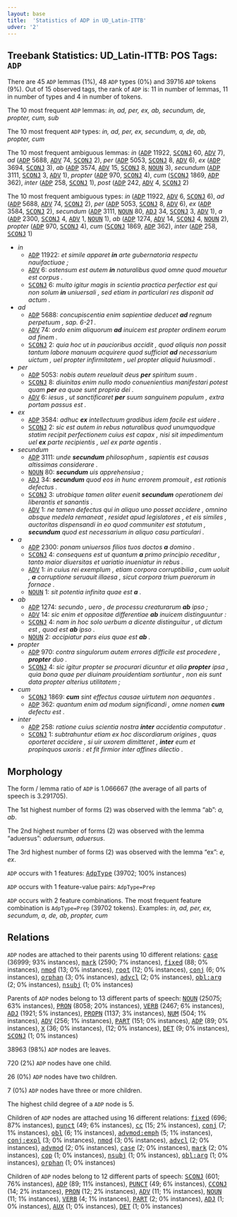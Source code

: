 ```yaml
---
layout: base
title:  'Statistics of ADP in UD_Latin-ITTB'
udver: '2'
---
```


## Treebank Statistics: UD_Latin-ITTB: POS Tags: `ADP`

There are 45 `ADP` lemmas (1%), 48 `ADP` types (0%) and 39716 `ADP` tokens (9%).
Out of 15 observed tags, the rank of `ADP` is: 11 in number of lemmas, 11 in number of types and 4 in number of tokens.

The 10 most frequent `ADP` lemmas: <em>in, ad, per, ex, ab, secundum, de, propter, cum, sub</em>

The 10 most frequent `ADP` types:  <em>in, ad, per, ex, secundum, a, de, ab, propter, cum</em>

The 10 most frequent ambiguous lemmas: <em>in</em> (<tt><a href="la_ittb-pos-ADP.html">ADP</a></tt> 11922, <tt><a href="la_ittb-pos-SCONJ.html">SCONJ</a></tt> 60, <tt><a href="la_ittb-pos-ADV.html">ADV</a></tt> 7), <em>ad</em> (<tt><a href="la_ittb-pos-ADP.html">ADP</a></tt> 5688, <tt><a href="la_ittb-pos-ADV.html">ADV</a></tt> 74, <tt><a href="la_ittb-pos-SCONJ.html">SCONJ</a></tt> 2), <em>per</em> (<tt><a href="la_ittb-pos-ADP.html">ADP</a></tt> 5053, <tt><a href="la_ittb-pos-SCONJ.html">SCONJ</a></tt> 8, <tt><a href="la_ittb-pos-ADV.html">ADV</a></tt> 6), <em>ex</em> (<tt><a href="la_ittb-pos-ADP.html">ADP</a></tt> 3694, <tt><a href="la_ittb-pos-SCONJ.html">SCONJ</a></tt> 3), <em>ab</em> (<tt><a href="la_ittb-pos-ADP.html">ADP</a></tt> 3574, <tt><a href="la_ittb-pos-ADV.html">ADV</a></tt> 15, <tt><a href="la_ittb-pos-SCONJ.html">SCONJ</a></tt> 8, <tt><a href="la_ittb-pos-NOUN.html">NOUN</a></tt> 3), <em>secundum</em> (<tt><a href="la_ittb-pos-ADP.html">ADP</a></tt> 3111, <tt><a href="la_ittb-pos-SCONJ.html">SCONJ</a></tt> 3, <tt><a href="la_ittb-pos-ADV.html">ADV</a></tt> 1), <em>propter</em> (<tt><a href="la_ittb-pos-ADP.html">ADP</a></tt> 970, <tt><a href="la_ittb-pos-SCONJ.html">SCONJ</a></tt> 4), <em>cum</em> (<tt><a href="la_ittb-pos-SCONJ.html">SCONJ</a></tt> 1869, <tt><a href="la_ittb-pos-ADP.html">ADP</a></tt> 362), <em>inter</em> (<tt><a href="la_ittb-pos-ADP.html">ADP</a></tt> 258, <tt><a href="la_ittb-pos-SCONJ.html">SCONJ</a></tt> 1), <em>post</em> (<tt><a href="la_ittb-pos-ADP.html">ADP</a></tt> 242, <tt><a href="la_ittb-pos-ADV.html">ADV</a></tt> 4, <tt><a href="la_ittb-pos-SCONJ.html">SCONJ</a></tt> 2)

The 10 most frequent ambiguous types:  <em>in</em> (<tt><a href="la_ittb-pos-ADP.html">ADP</a></tt> 11922, <tt><a href="la_ittb-pos-ADV.html">ADV</a></tt> 6, <tt><a href="la_ittb-pos-SCONJ.html">SCONJ</a></tt> 6), <em>ad</em> (<tt><a href="la_ittb-pos-ADP.html">ADP</a></tt> 5688, <tt><a href="la_ittb-pos-ADV.html">ADV</a></tt> 74, <tt><a href="la_ittb-pos-SCONJ.html">SCONJ</a></tt> 2), <em>per</em> (<tt><a href="la_ittb-pos-ADP.html">ADP</a></tt> 5053, <tt><a href="la_ittb-pos-SCONJ.html">SCONJ</a></tt> 8, <tt><a href="la_ittb-pos-ADV.html">ADV</a></tt> 6), <em>ex</em> (<tt><a href="la_ittb-pos-ADP.html">ADP</a></tt> 3584, <tt><a href="la_ittb-pos-SCONJ.html">SCONJ</a></tt> 2), <em>secundum</em> (<tt><a href="la_ittb-pos-ADP.html">ADP</a></tt> 3111, <tt><a href="la_ittb-pos-NOUN.html">NOUN</a></tt> 80, <tt><a href="la_ittb-pos-ADJ.html">ADJ</a></tt> 34, <tt><a href="la_ittb-pos-SCONJ.html">SCONJ</a></tt> 3, <tt><a href="la_ittb-pos-ADV.html">ADV</a></tt> 1), <em>a</em> (<tt><a href="la_ittb-pos-ADP.html">ADP</a></tt> 2300, <tt><a href="la_ittb-pos-SCONJ.html">SCONJ</a></tt> 4, <tt><a href="la_ittb-pos-ADV.html">ADV</a></tt> 1, <tt><a href="la_ittb-pos-NOUN.html">NOUN</a></tt> 1), <em>ab</em> (<tt><a href="la_ittb-pos-ADP.html">ADP</a></tt> 1274, <tt><a href="la_ittb-pos-ADV.html">ADV</a></tt> 14, <tt><a href="la_ittb-pos-SCONJ.html">SCONJ</a></tt> 4, <tt><a href="la_ittb-pos-NOUN.html">NOUN</a></tt> 2), <em>propter</em> (<tt><a href="la_ittb-pos-ADP.html">ADP</a></tt> 970, <tt><a href="la_ittb-pos-SCONJ.html">SCONJ</a></tt> 4), <em>cum</em> (<tt><a href="la_ittb-pos-SCONJ.html">SCONJ</a></tt> 1869, <tt><a href="la_ittb-pos-ADP.html">ADP</a></tt> 362), <em>inter</em> (<tt><a href="la_ittb-pos-ADP.html">ADP</a></tt> 258, <tt><a href="la_ittb-pos-SCONJ.html">SCONJ</a></tt> 1)


* <em>in</em>
  * <tt><a href="la_ittb-pos-ADP.html">ADP</a></tt> 11922: <em>et simile apparet <b>in</b> arte gubernatoria respectu nauifactiuae ;</em>
  * <tt><a href="la_ittb-pos-ADV.html">ADV</a></tt> 6: <em>ostensum est autem <b>in</b> naturalibus quod omne quod mouetur est corpus .</em>
  * <tt><a href="la_ittb-pos-SCONJ.html">SCONJ</a></tt> 6: <em>multo igitur magis in scientia practica perfectior est qui non solum <b>in</b> uniuersali , sed etiam in particulari res disponit ad actum .</em>
* <em>ad</em>
  * <tt><a href="la_ittb-pos-ADP.html">ADP</a></tt> 5688: <em>concupiscentia enim sapientiae deducet <b>ad</b> regnum perpetuum , sap. 6-21 .</em>
  * <tt><a href="la_ittb-pos-ADV.html">ADV</a></tt> 74: <em>ordo enim aliquorum <b>ad</b> inuicem est propter ordinem eorum ad finem .</em>
  * <tt><a href="la_ittb-pos-SCONJ.html">SCONJ</a></tt> 2: <em>quia hoc ut in paucioribus accidit , quod aliquis non possit tantum labore manuum acquirere quod sufficiat <b>ad</b> necessarium uictum , uel propter infirmitatem , uel propter aliquid huiusmodi .</em>
* <em>per</em>
  * <tt><a href="la_ittb-pos-ADP.html">ADP</a></tt> 5053: <em>nobis autem reuelauit deus <b>per</b> spiritum suum .</em>
  * <tt><a href="la_ittb-pos-SCONJ.html">SCONJ</a></tt> 8: <em>diuinitas enim nullo modo conuenientius manifestari potest quam <b>per</b> ea quae sunt propria dei .</em>
  * <tt><a href="la_ittb-pos-ADV.html">ADV</a></tt> 6: <em>iesus , ut sanctificaret <b>per</b> suum sanguinem populum , extra portam passus est .</em>
* <em>ex</em>
  * <tt><a href="la_ittb-pos-ADP.html">ADP</a></tt> 3584: <em>adhuc <b>ex</b> intellectuum gradibus idem facile est uidere .</em>
  * <tt><a href="la_ittb-pos-SCONJ.html">SCONJ</a></tt> 2: <em>sic est autem in rebus naturalibus quod unumquodque statim recipit perfectionem cuius est capax , nisi sit impedimentum uel <b>ex</b> parte recipientis , uel ex parte agentis .</em>
* <em>secundum</em>
  * <tt><a href="la_ittb-pos-ADP.html">ADP</a></tt> 3111: <em>unde <b>secundum</b> philosophum , sapientis est causas altissimas considerare .</em>
  * <tt><a href="la_ittb-pos-NOUN.html">NOUN</a></tt> 80: <em><b>secundum</b> uis apprehensiua ;</em>
  * <tt><a href="la_ittb-pos-ADJ.html">ADJ</a></tt> 34: <em><b>secundum</b> quod eos in hunc errorem promouit , est rationis defectus .</em>
  * <tt><a href="la_ittb-pos-SCONJ.html">SCONJ</a></tt> 3: <em>utrobique tamen aliter euenit <b>secundum</b> operationem dei liberantis et sanantis .</em>
  * <tt><a href="la_ittb-pos-ADV.html">ADV</a></tt> 1: <em>ne tamen defectus qui in aliquo uno posset accidere , omnino absque medela remaneat , residet apud legislatores , et eis similes , auctoritas dispensandi in eo quod communiter est statutum , <b>secundum</b> quod est necessarium in aliquo casu particulari .</em>
* <em>a</em>
  * <tt><a href="la_ittb-pos-ADP.html">ADP</a></tt> 2300: <em>ponam uniuersos filios tuos doctos <b>a</b> domino .</em>
  * <tt><a href="la_ittb-pos-SCONJ.html">SCONJ</a></tt> 4: <em>consequens est ut quantum <b>a</b> primo principio receditur , tanto maior diuersitas et uariatio inueniatur in rebus .</em>
  * <tt><a href="la_ittb-pos-ADV.html">ADV</a></tt> 1: <em>in cuius rei exemplum , etiam corpora corruptibilia , cum uoluit , <b>a</b> corruptione seruauit illaesa , sicut corpora trium puerorum in fornace .</em>
  * <tt><a href="la_ittb-pos-NOUN.html">NOUN</a></tt> 1: <em>sit potentia infinita quae est <b>a</b> .</em>
* <em>ab</em>
  * <tt><a href="la_ittb-pos-ADP.html">ADP</a></tt> 1274: <em>secundo , uero , de processu creaturarum <b>ab</b> ipso ;</em>
  * <tt><a href="la_ittb-pos-ADV.html">ADV</a></tt> 14: <em>sic enim et oppositae differentiae <b>ab</b> inuicem distinguuntur :</em>
  * <tt><a href="la_ittb-pos-SCONJ.html">SCONJ</a></tt> 4: <em>nam in hoc solo uerbum a dicente distinguitur , ut dictum est , quod est <b>ab</b> ipso .</em>
  * <tt><a href="la_ittb-pos-NOUN.html">NOUN</a></tt> 2: <em>accipiatur pars eius quae est <b>ab</b> .</em>
* <em>propter</em>
  * <tt><a href="la_ittb-pos-ADP.html">ADP</a></tt> 970: <em>contra singulorum autem errores difficile est procedere , <b>propter</b> duo .</em>
  * <tt><a href="la_ittb-pos-SCONJ.html">SCONJ</a></tt> 4: <em>sic igitur propter se procurari dicuntur et alia <b>propter</b> ipsa , quia bona quae per diuinam prouidentiam sortiuntur , non eis sunt data propter alterius utilitatem ;</em>
* <em>cum</em>
  * <tt><a href="la_ittb-pos-SCONJ.html">SCONJ</a></tt> 1869: <em><b>cum</b> sint effectus causae uirtutem non aequantes .</em>
  * <tt><a href="la_ittb-pos-ADP.html">ADP</a></tt> 362: <em>quantum enim ad modum significandi , omne nomen <b>cum</b> defectu est .</em>
* <em>inter</em>
  * <tt><a href="la_ittb-pos-ADP.html">ADP</a></tt> 258: <em>ratione cuius scientia nostra <b>inter</b> accidentia computatur .</em>
  * <tt><a href="la_ittb-pos-SCONJ.html">SCONJ</a></tt> 1: <em>subtrahuntur etiam ex hoc discordiarum origines , quas oporteret accidere , si uir uxorem dimitteret , <b>inter</b> eum et propinquos uxoris : et fit firmior inter affines dilectio .</em>

## Morphology

The form / lemma ratio of `ADP` is 1.066667 (the average of all parts of speech is 3.291705).

The 1st highest number of forms (2) was observed with the lemma “ab”: <em>a, ab</em>.

The 2nd highest number of forms (2) was observed with the lemma “aduersus”: <em>aduersum, aduersus</em>.

The 3rd highest number of forms (2) was observed with the lemma “ex”: <em>e, ex</em>.

`ADP` occurs with 1 features: <tt><a href="la_ittb-feat-AdpType.html">AdpType</a></tt> (39702; 100% instances)

`ADP` occurs with 1 feature-value pairs: `AdpType=Prep`

`ADP` occurs with 2 feature combinations.
The most frequent feature combination is `AdpType=Prep` (39702 tokens).
Examples: <em>in, ad, per, ex, secundum, a, de, ab, propter, cum</em>


## Relations

`ADP` nodes are attached to their parents using 10 different relations: <tt><a href="la_ittb-dep-case.html">case</a></tt> (36999; 93% instances), <tt><a href="la_ittb-dep-mark.html">mark</a></tt> (2590; 7% instances), <tt><a href="la_ittb-dep-fixed.html">fixed</a></tt> (88; 0% instances), <tt><a href="la_ittb-dep-nmod.html">nmod</a></tt> (13; 0% instances), <tt><a href="la_ittb-dep-root.html">root</a></tt> (12; 0% instances), <tt><a href="la_ittb-dep-conj.html">conj</a></tt> (6; 0% instances), <tt><a href="la_ittb-dep-orphan.html">orphan</a></tt> (3; 0% instances), <tt><a href="la_ittb-dep-advcl.html">advcl</a></tt> (2; 0% instances), <tt><a href="la_ittb-dep-obl-arg.html">obl:arg</a></tt> (2; 0% instances), <tt><a href="la_ittb-dep-nsubj.html">nsubj</a></tt> (1; 0% instances)

Parents of `ADP` nodes belong to 13 different parts of speech: <tt><a href="la_ittb-pos-NOUN.html">NOUN</a></tt> (25075; 63% instances), <tt><a href="la_ittb-pos-PRON.html">PRON</a></tt> (8058; 20% instances), <tt><a href="la_ittb-pos-VERB.html">VERB</a></tt> (2467; 6% instances), <tt><a href="la_ittb-pos-ADJ.html">ADJ</a></tt> (1921; 5% instances), <tt><a href="la_ittb-pos-PROPN.html">PROPN</a></tt> (1137; 3% instances), <tt><a href="la_ittb-pos-NUM.html">NUM</a></tt> (504; 1% instances), <tt><a href="la_ittb-pos-ADV.html">ADV</a></tt> (256; 1% instances), <tt><a href="la_ittb-pos-PART.html">PART</a></tt> (151; 0% instances), <tt><a href="la_ittb-pos-ADP.html">ADP</a></tt> (89; 0% instances), <tt><a href="la_ittb-pos-X.html">X</a></tt> (36; 0% instances),  (12; 0% instances), <tt><a href="la_ittb-pos-DET.html">DET</a></tt> (9; 0% instances), <tt><a href="la_ittb-pos-SCONJ.html">SCONJ</a></tt> (1; 0% instances)

38963 (98%) `ADP` nodes are leaves.

720 (2%) `ADP` nodes have one child.

26 (0%) `ADP` nodes have two children.

7 (0%) `ADP` nodes have three or more children.

The highest child degree of a `ADP` node is 5.

Children of `ADP` nodes are attached using 16 different relations: <tt><a href="la_ittb-dep-fixed.html">fixed</a></tt> (696; 87% instances), <tt><a href="la_ittb-dep-punct.html">punct</a></tt> (49; 6% instances), <tt><a href="la_ittb-dep-cc.html">cc</a></tt> (15; 2% instances), <tt><a href="la_ittb-dep-conj.html">conj</a></tt> (7; 1% instances), <tt><a href="la_ittb-dep-obl.html">obl</a></tt> (6; 1% instances), <tt><a href="la_ittb-dep-advmod-emph.html">advmod:emph</a></tt> (5; 1% instances), <tt><a href="la_ittb-dep-conj-expl.html">conj:expl</a></tt> (3; 0% instances), <tt><a href="la_ittb-dep-nmod.html">nmod</a></tt> (3; 0% instances), <tt><a href="la_ittb-dep-advcl.html">advcl</a></tt> (2; 0% instances), <tt><a href="la_ittb-dep-advmod.html">advmod</a></tt> (2; 0% instances), <tt><a href="la_ittb-dep-case.html">case</a></tt> (2; 0% instances), <tt><a href="la_ittb-dep-mark.html">mark</a></tt> (2; 0% instances), <tt><a href="la_ittb-dep-cop.html">cop</a></tt> (1; 0% instances), <tt><a href="la_ittb-dep-nsubj.html">nsubj</a></tt> (1; 0% instances), <tt><a href="la_ittb-dep-obl-arg.html">obl:arg</a></tt> (1; 0% instances), <tt><a href="la_ittb-dep-orphan.html">orphan</a></tt> (1; 0% instances)

Children of `ADP` nodes belong to 12 different parts of speech: <tt><a href="la_ittb-pos-SCONJ.html">SCONJ</a></tt> (601; 76% instances), <tt><a href="la_ittb-pos-ADP.html">ADP</a></tt> (89; 11% instances), <tt><a href="la_ittb-pos-PUNCT.html">PUNCT</a></tt> (49; 6% instances), <tt><a href="la_ittb-pos-CCONJ.html">CCONJ</a></tt> (14; 2% instances), <tt><a href="la_ittb-pos-PRON.html">PRON</a></tt> (12; 2% instances), <tt><a href="la_ittb-pos-ADV.html">ADV</a></tt> (11; 1% instances), <tt><a href="la_ittb-pos-NOUN.html">NOUN</a></tt> (11; 1% instances), <tt><a href="la_ittb-pos-VERB.html">VERB</a></tt> (4; 1% instances), <tt><a href="la_ittb-pos-PART.html">PART</a></tt> (2; 0% instances), <tt><a href="la_ittb-pos-ADJ.html">ADJ</a></tt> (1; 0% instances), <tt><a href="la_ittb-pos-AUX.html">AUX</a></tt> (1; 0% instances), <tt><a href="la_ittb-pos-DET.html">DET</a></tt> (1; 0% instances)

